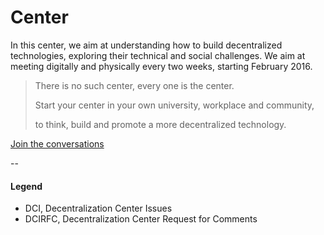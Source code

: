 # Center

In this center, we aim at understanding how to build decentralized technologies, exploring their technical and social challenges. We aim at meeting digitally and physically every two weeks, starting February 2016.

> There is no such center, every one is the center.
>
> Start your center in your own university, workplace and community,
>
> to think, build and promote a more decentralized technology.

[Join the conversations](https://github.com/decentralization/center/issues)

--

#### Legend
- DCI, Decentralization Center Issues
- DCIRFC, Decentralization Center Request for Comments
